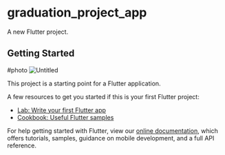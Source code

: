 # graduation_project_app

A new Flutter project.

## Getting Started
#photo
![Untitled](https://user-images.githubusercontent.com/57985235/196231567-116043fd-096b-4ef1-af72-10ff93c9c5a4.jpg)


This project is a starting point for a Flutter application.

A few resources to get you started if this is your first Flutter project:

- [Lab: Write your first Flutter app](https://flutter.dev/docs/get-started/codelab)
- [Cookbook: Useful Flutter samples](https://flutter.dev/docs/cookbook)

For help getting started with Flutter, view our
[online documentation](https://flutter.dev/docs), which offers tutorials,
samples, guidance on mobile development, and a full API reference.
